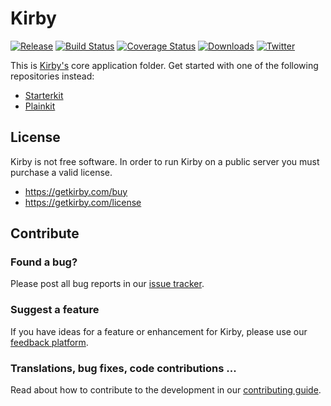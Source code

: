 # Kirby

[![Release](https://flat.badgen.net/github/release/getkirby/kirby/stable)](https://github.com/getkirby/kirby/releases/latest)
[![Build Status](https://flat.badgen.net/travis/getkirby/kirby)](https://travis-ci.com/getkirby/kirby)
[![Coverage Status](https://flat.badgen.net/coveralls/c/github/getkirby/kirby)](https://coveralls.io/github/getkirby/kirby)
[![Downloads](https://flat.badgen.net/packagist/dt/getkirby/cms)](https://github.com/getkirby/kirby/releases/latest)
[![Twitter](https://flat.badgen.net/twitter/follow/getkirby)](https://twitter.com/getkirby)

This is [Kirby's](http://feedback.getkirby.com) core application folder. Get started with one of the following repositories instead:

- [Starterkit](https://github.com/getkirby/starterkit)
- [Plainkit](https://github.com/getkirby/plainkit)

## License

Kirby is not free software. In order to run Kirby on a public server you must purchase a valid license.
- https://getkirby.com/buy
- https://getkirby.com/license

## Contribute

### Found a bug?
Please post all bug reports in our [issue tracker](https://github.com/getkirby/kirby/issues).

### Suggest a feature
If you have ideas for a feature or enhancement for Kirby, please use our [feedback platform](https://feedback.getkirby.com).

### Translations, bug fixes, code contributions ...
Read about how to contribute to the development in our [contributing guide](/.github/CONTRIBUTING.md).


